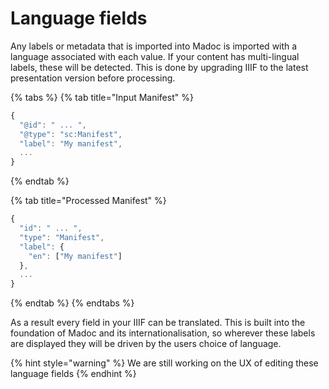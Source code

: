 # Language fields

Any labels or metadata that is imported into Madoc is imported with a language associated with each value. If your content has multi-lingual labels, these will be detected. This is done by upgrading IIIF to the latest presentation version before processing. 

{% tabs %}
{% tab title="Input Manifest" %}
```javascript
{
  "@id": " ... ",
  "@type": "sc:Manifest",
  "label": "My manifest",
  ...
}
```
{% endtab %}

{% tab title="Processed Manifest" %}
```javascript
{
  "id": " ... ",
  "type": "Manifest",
  "label": {
    "en": ["My manifest"]
  },
  ...
}
```
{% endtab %}
{% endtabs %}

As a result every field in your IIIF can be translated. This is built into the foundation of Madoc and its internationalisation, so wherever these labels are displayed they will be driven by the users choice of language.

{% hint style="warning" %}
We are still working on the UX of editing these language fields
{% endhint %}



